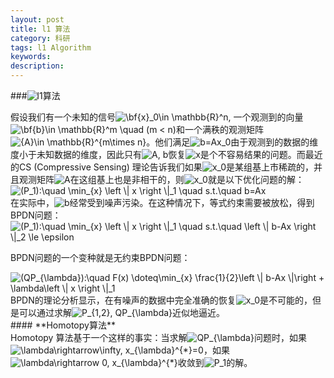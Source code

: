 ```yaml
---
layout: post
title: l1 算法
category: 科研
tags: l1 Algorithm
keywords: 
description: 
---
```


###<img src="http://latex.codecogs.com/gif.latex?l_1" title="l1"/>算法
<div>
假设我们有一个未知的信号<img src="http://latex.codecogs.com/gif.latex?\bf{x}_0\in&space;\mathbb{R}^n" title="\bf{x}_0\in \mathbb{R}^n" />, 一个观测到的向量<img src="http://latex.codecogs.com/gif.latex?\bf{b}\in&space;\mathbb{R}^m&space;\quad&space;(m&space;<&space;n)" title="\bf{b}\in \mathbb{R}^m \quad (m < n)" />和一个满秩的观测矩阵<img src="http://latex.codecogs.com/gif.latex?{A}\in&space;\mathbb{R}^{m\times&space;n}" title="{A}\in \mathbb{R}^{m\times n}" />。他们满足<img src="http://latex.codecogs.com/gif.latex?b=Ax_0" title="b=Ax_0" />由于观测到的数据的维度小于未知数据的维度，因此只有<img src="http://latex.codecogs.com/gif.latex?A, b" title="A, b" />恢复<img src="http://latex.codecogs.com/gif.latex?x" title="x" />是个不容易结果的问题。而最近的CS (Compressive Sensing) 理论告诉我们如果<img src="http://latex.codecogs.com/gif.latex?x_0" title="x_0" />是某组基上市稀疏的，并且观测矩阵<img src="http://latex.codecogs.com/gif.latex?A" title="A" />在这组基上也是非相干的，则<img src="http://latex.codecogs.com/gif.latex?x_0" title="x_0" />就是以下优化问题的解：
</div>
<img src="http://latex.codecogs.com/gif.latex?(P_1):\quad&space;\min_{x}&space;\left&space;\|&space;x&space;\right&space;\|_1&space;\quad&space;s.t.\quad&space;b=Ax" title="(P_1):\quad \min_{x} \left \| x \right \|_1 \quad s.t.\quad b=Ax" />
<div>
在实际中，<img src="http://latex.codecogs.com/gif.latex?b" title="b" />经常受到噪声污染。在这种情况下，等式约束需要被放松，得到BPDN问题：
</div>
<img src="http://latex.codecogs.com/gif.latex?(P_{1，2}):\quad&space;\min_{x}&space;\left&space;\|&space;x&space;\right&space;\|_1&space;\quad&space;s.t.\quad&space;\left&space;\|&space;b-Ax&space;\right&space;\|_2&space;\le&space;\epsilon" title="(P_1):\quad \min_{x} \left \| x \right \|_1 \quad s.t.\quad \left \| b-Ax \right \|_2 \le \epsilon" />

BPDN问题的一个变种就是无约束BPDN问题：

<img src="http://latex.codecogs.com/gif.latex?(QP_{\lambda}):\quad&space;F(x)&space;\doteq\min_{x}&space;\frac{1}{2}\left&space;\|&space;b-Ax&space;\|\right&space;&plus;&space;\lambda\left&space;\|&space;x&space;\right&space;\|_1" title="(QP_{\lambda}):\quad F(x) \doteq\min_{x} \frac{1}{2}\left \| b-Ax \|\right + \lambda\left \| x \right \|_1" />
<div>
BPDN的理论分析显示，在有噪声的数据中完全准确的恢复<img src="http://latex.codecogs.com/gif.latex?x_0" title="x_0" />是不可能的，但是可以通过求解<img src="http://latex.codecogs.com/gif.latex?P_{1,2}, QP_{\lambda}" title="P_{1,2}, QP_{\lambda}" />近似地逼近。
</div>
#### **Homotopy算法**
<div>
Homotopy 算法基于一个这样的事实：当求解<img src="http://latex.codecogs.com/gif.latex?QP_{\lambda}" title="QP_{\lambda}" />问题时，如果<img src="http://latex.codecogs.com/gif.latex?\lambda\rightarrow\infty,&space;x_{\lambda}^{*}=0" title="\lambda\rightarrow\infty, x_{\lambda}^{*}=0" />，如果<img src="http://latex.codecogs.com/gif.latex?\lambda\rightarrow&space;0,&space;x_{\lambda}^{*}" title="\lambda\rightarrow 0, x_{\lambda}^{*}" />收敛到<img src="http://latex.codecogs.com/gif.latex?P_1" title="P_1" />的解。
</div>